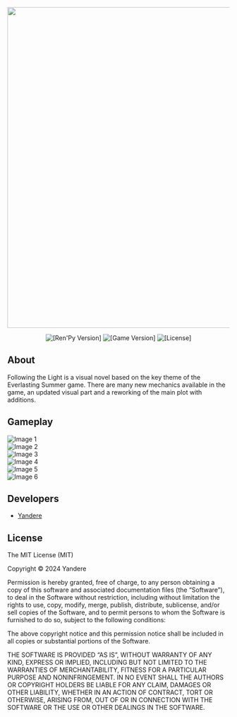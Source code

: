 <p align="center">
 <img src="https://i.imgur.com/B2GEsgB.png" width="726" length="2000">
</p>

<p align="center">
 <img src="https://img.shields.io/badge/Ren'Py-7.4.11-grin" alt="[Ren'Py Version]">
 <img src="https://img.shields.io/badge/Follow_the_light-1.6-pink" alt="[Game Version]">
 <img src="https://img.shields.io/badge/License-MIT-blue" alt="[License]">
</p>

## About

Following the Light is a visual novel based on the key theme of the Everlasting Summer game. There are many new mechanics available in the game, an updated visual part and a reworking of the main plot with additions.

## Gameplay

<div class=container>
        <div class="block"><img src="https://i.imgur.com/Rjuj3mX.png" alt="Image 1"></div>
        <div class="block"><img src="https://i.imgur.com/WqVXF3N.png" alt="Image 2"></div>
        <div class="block"><img src="https://i.imgur.com/b9TQg1i.png" alt="Image 3"></div>
        <div class="block"><img src="https://i.imgur.com/B2GEsgB.png" alt="Image 4"></div>
        <div class="block"><img src="https://i.imgur.com/B2GEsgB.png" alt="Image 5"></div>
        <div class="block"><img src="https://i.imgur.com/B2GEsgB.png" alt="Image 6"></div>
</div>          

<script>
var blocks = document.getElementsByClassName('block');
var container = document.getElementsByClassName('container');
var hs = new HorizontalScroll.default({
	blocks : blocks,
	container: container,
});
</script>


## Developers

- [Yandere](https://github.com/yangasai)

## License

The MIT License (MIT)

Copyright © 2024 Yandere


Permission is hereby granted, free of charge, to any person obtaining a copy
of this software and associated documentation files (the “Software”), to deal
in the Software without restriction, including without limitation the rights
to use, copy, modify, merge, publish, distribute, sublicense, and/or sell
copies of the Software, and to permit persons to whom the Software is
furnished to do so, subject to the following conditions:

The above copyright notice and this permission notice shall be included in
all copies or substantial portions of the Software.

THE SOFTWARE IS PROVIDED “AS IS”, WITHOUT WARRANTY OF ANY KIND, EXPRESS OR
IMPLIED, INCLUDING BUT NOT LIMITED TO THE WARRANTIES OF MERCHANTABILITY,
FITNESS FOR A PARTICULAR PURPOSE AND NONINFRINGEMENT. IN NO EVENT SHALL THE
AUTHORS OR COPYRIGHT HOLDERS BE LIABLE FOR ANY CLAIM, DAMAGES OR OTHER
LIABILITY, WHETHER IN AN ACTION OF CONTRACT, TORT OR OTHERWISE, ARISING FROM,
OUT OF OR IN CONNECTION WITH THE SOFTWARE OR THE USE OR OTHER DEALINGS IN
THE SOFTWARE.
